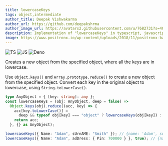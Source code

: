 ```yaml
---
title: lowercaseKeys
tags: object,intermediate
author_title: Deepak Vishwakarma
author_url: https://github.com/deepakshrma
author_image_url: https://avatars2.githubusercontent.com/u/7682731?s=400
description: Implementation of "lowercaseKeys" in typescript, javascript and deno.
image: https://www.positronx.io/wp-content/uploads/2018/11/positronx-banner-1152-1.jpg
---
```


![TS](https://img.shields.io/badge/supports-typescript-blue.svg?style=flat-square)
![JS](https://img.shields.io/badge/supports-javascript-yellow.svg?style=flat-square)
![Deno](https://img.shields.io/badge/supports-deno-green.svg?style=flat-square)

Creates a new object from the specified object, where all the keys are in lowercase.

Use `Object.keys()` and `Array.prototype.reduce()` to create a new object from the specified object.
Convert each key in the original object to lowercase, using `String.toLowerCase()`.

```ts title="typescript"
type AnyObject = { [key: string]: any };
const lowercaseKeys = (obj: AnyObject, deep = false) =>
  Object.keys(obj).reduce((acc, key) => {
    acc[key.toLowerCase()] =
      deep && typeof obj[key] === "object" ? lowercaseKeys(obj[key]) : obj[key];
    return acc;
  }, {} as AnyObject);
```

```ts title="typescript"
lowercaseKeys({ Name: "Adam", sUrnAME: "Smith" }); // {name: 'Adam', surname: 'Smith'};
lowercaseKeys({ Name: "Adam", adDress: { Pin: 700000 } }, true); // {name: 'Adam',  address: {pin: 700000} }
```

